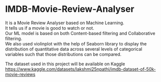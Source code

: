 # IMDB-Movie-Review-Analyser

It is a Movie Review Analyser based on Machine Learning. <br> 
It tells us if a movie is good to watch or not. <br>
Our ML model is based on both Content-based filtering and Collaborative filtering. <br>
We also used violinplot with the help of Seaborn library to display the distribution of quantitative data across several levels of categorical variables such that those distributions can be compared.

The dataset used in this project will be available on Kaggle <br>
https://www.kaggle.com/datasets/lakshmi25npathi/imdb-dataset-of-50k-movie-reviews
